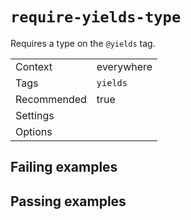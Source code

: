 # `require-yields-type`

Requires a type on the `@yields` tag.

|||
|---|---|
|Context|everywhere|
|Tags|`yields`|
|Recommended|true|
|Settings||
|Options||

## Failing examples

<!-- assertions-failing requireYieldsType -->

## Passing examples

<!-- assertions-passing requireYieldsType -->
